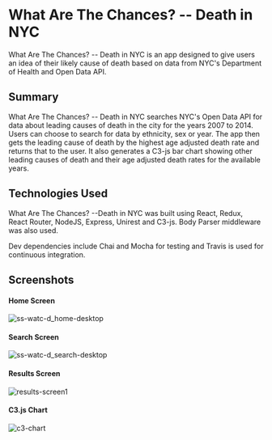 # What Are The Chances?  -- Death in NYC

What Are The Chances? -- Death in NYC is an app designed to give users 
an idea of their likely cause of death based on data from NYC's Department of Health 
and Open Data API.

## Summary

What Are The Chances? -- Death in NYC searches NYC's Open Data API for 
data about leading causes of death in the city for the years 
2007 to 2014.  Users can choose to search for data by
ethnicity, sex or year.  The app then gets the leading cause
of death by the highest age adjusted death rate and returns 
that to the user.  It also generates a C3-js bar chart 
showing other leading causes of death and their age adjusted
death rates for the available years.

## Technologies Used

What Are The Chances? --Death in NYC was built using React, Redux, React Router, NodeJS, Express, Unirest and C3-js. Body Parser middleware was also used.

Dev dependencies include Chai and Mocha for testing and Travis is used for continuous integration.


## Screenshots



#### Home Screen
![ss-watc-d_home-desktop](https://cloud.githubusercontent.com/assets/17256531/24046150/f8c187aa-0af7-11e7-9a2f-5eae1e326157.png)


#### Search Screen
![ss-watc-d_search-desktop](https://cloud.githubusercontent.com/assets/17256531/24046155/fb8d4514-0af7-11e7-9992-65d24cc2e337.png)


#### Results Screen 
![results-screen1](https://cloud.githubusercontent.com/assets/17256531/24046161/003730fc-0af8-11e7-9b1c-814a3d46a5af.png)

#### C3.js Chart
![c3-chart](https://cloud.githubusercontent.com/assets/17256531/24046178/0bdb7c74-0af8-11e7-8491-139b51786cb1.png)


